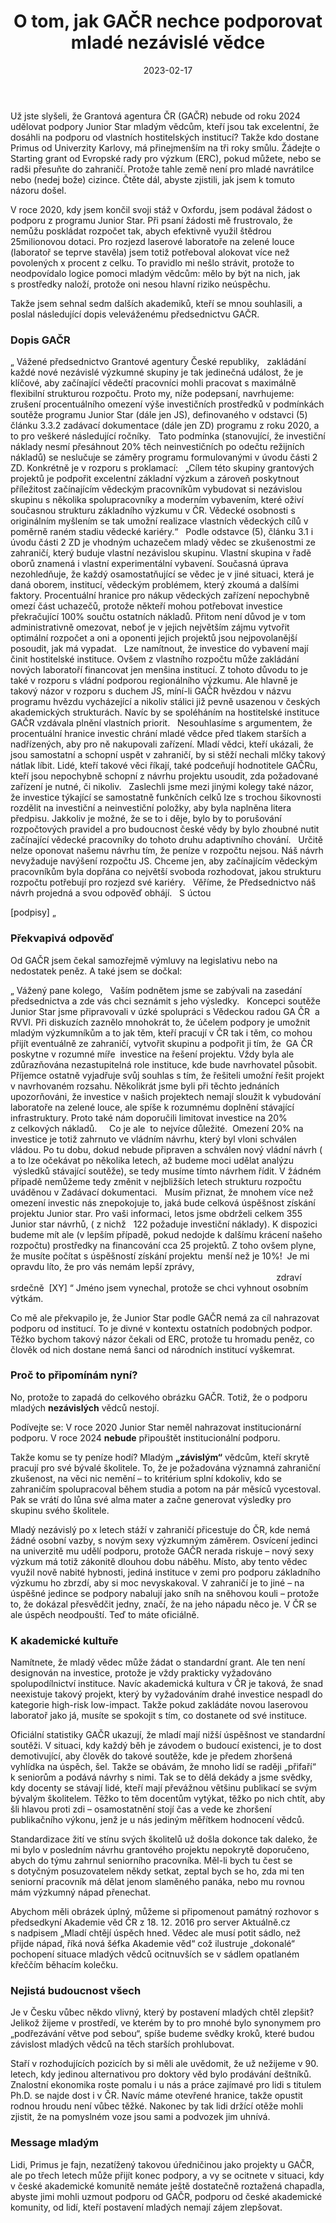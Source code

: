 ﻿---
title: 'O tom, jak GAČR nechce podporovat mladé nezávislé vědce'
date: 2023-02-17
permalink: /posts/2023/02/gacr-js/
tags:
  - early-career
  - Czechia
  - funding
  - trouble
---

Už jste slyšeli, že Grantová agentura ČR (GAČR) nebude od roku 2024 udělovat podpory Junior Star mladým vědcům, kteří jsou tak excelentní, že dosáhli na podporu od vlastních hostitelských institucí? Takže kdo dostane Primus od Univerzity Karlovy, má přinejmenším na tři roky smůlu. Žádejte o Starting grant od Evropské rady pro výzkum (ERC), pokud můžete, nebo se radši přesuňte do zahraničí. Protože tahle země není pro mladé navrátilce nebo (nedej bože) cizince. Čtěte dál, abyste zjistili, jak jsem k tomuto názoru došel.

V roce 2020, kdy jsem končil svoji stáž v Oxfordu, jsem podával žádost o podporu z programu Junior Star. Při psaní žádosti mě frustrovalo, že nemůžu poskládat rozpočet tak, abych efektivně využil štědrou 25milionovou dotaci. Pro rozjezd laserové laboratoře na zelené louce (laboratoř se teprve stavěla)  jsem totiž potřeboval alokovat více než povolených x procent z celku. To pravidlo mi nešlo strávit, protože to neodpovídalo logice pomoci mladým vědcům: mělo by být na nich, jak s prostředky naloží, protože oni nesou hlavní riziko neúspěchu.

Takže jsem sehnal sedm dalších akademiků, kteří se mnou souhlasili, a poslal následující dopis veleváženému předsednictvu GAČR.

### Dopis GAČR

„
Vážené předsednictvo Grantové agentury České republiky,
 
zakládání každé nové nezávislé výzkumné skupiny je tak jedinečná událost, že je klíčové, aby začínající vědečtí pracovníci mohli pracovat s maximálně flexibilní strukturou rozpočtu. Proto my, níže podepsaní, navrhujeme:
 
zrušení procentuálního omezení výše investičních prostředků v podmínkách soutěže programu Junior Star (dále jen JS), definovaného v odstavci (5) článku 3.3.2 zadávací dokumentace (dále jen ZD) programu z roku 2020, a to pro veškeré následující ročníky.
 
Tato podmínka (stanovující, že investiční náklady nesmí přesáhnout 20% těch neinvestičních po odečtu režijních nákladů) se neslučuje se záměry programu formulovanými v úvodu části 2 ZD. Konkrétně je v rozporu s proklamací:
 
„Cílem této skupiny grantových projektů je podpořit excelentní základní výzkum a zároveň poskytnout příležitost začínajícím vědeckým pracovníkům vybudovat si nezávislou skupinu s několika spolupracovníky a moderním vybavením, které oživí současnou strukturu základního výzkumu v ČR. Vědecké osobnosti s originálním myšlením se tak umožní realizace vlastních vědeckých cílů v poměrně raném stadiu vědecké kariéry.“
 
Podle odstavce (5), článku 3.1 i úvodu části 2 ZD je vhodným uchazečem mladý vědec se zkušenostmi ze zahraničí, který buduje vlastní nezávislou skupinu. Vlastní skupina v řadě oborů znamená i vlastní experimentální vybavení. Současná úprava nezohledňuje, že každý osamostatňující se vědec je v jiné situaci, která je daná oborem, institucí, vědeckým problémem, který zkoumá a dalšími faktory. Procentuální hranice pro nákup vědeckých zařízení nepochybně omezí část uchazečů, protože někteří mohou potřebovat investice překračující 100% součtu ostatních nákladů. Přitom není důvod je v tom administrativně omezovat, neboť je v jejich největším zájmu vytvořit optimální rozpočet a oni a oponenti jejich projektů jsou nejpovolanější posoudit, jak má vypadat.
 
Lze namítnout, že investice do vybavení mají činit hostitelské instituce. Ovšem z vlastního rozpočtu může zakládání nových laboratoří financovat jen menšina institucí. Z tohoto důvodu to je také v rozporu s vládní podporou regionálního výzkumu. Ale hlavně je takový názor v rozporu s duchem JS, míní-li GAČR hvězdou v názvu programu hvězdu vycházející a nikoliv stálici již pevně usazenou v českých akademických strukturách. Navíc by se spoléháním na hostitelské instituce GAČR vzdávala plnění vlastních priorit.
 
Nesouhlasíme s argumentem, že procentuální hranice investic chrání mladé vědce před tlakem starších a nadřízených, aby pro ně nakupovali zařízení. Mladí vědci, kteří ukázali, že jsou samostatní a schopní uspět v zahraničí, by si stěží nechali mlčky takový nátlak líbit. Lidé, kteří takové věci říkají, také podceňují hodnotitele GAČRu, kteří jsou nepochybně schopní z návrhu projektu usoudit, zda požadované zařízení je nutné, či nikoliv.
 
Zaslechli jsme mezi jinými kolegy také názor, že investice týkající se samostatně funkčních celků lze s trochou šikovnosti rozdělit na investiční a neinvestiční položky, aby byla naplněna litera předpisu. Jakkoliv je možné, že se to i děje, bylo by to porušování rozpočtových pravidel a pro budoucnost české vědy by bylo zhoubné nutit začínající vědecké pracovníky do tohoto druhu adaptivního chování.
 
Určitě nelze oponovat našemu návrhu tím, že peníze v rozpočtu nejsou. Náš návrh nevyžaduje navýšení rozpočtu JS. Chceme jen, aby začínajícím vědeckým pracovníkům byla dopřána co největší svoboda rozhodovat, jakou strukturu rozpočtu potřebují pro rozjezd své kariéry.
 
Věříme, že Předsednictvo náš návrh projedná a svou odpověď obhájí.
 
S úctou

[podpisy]
„

### Překvapivá odpověď

Od GAČR jsem čekal samozřejmě výmluvy na legislativu nebo na nedostatek peněz. A také jsem se dočkal:

„
Vážený pane kolego,
 
Vaším podnětem jsme se zabývali na zasedání předsednictva a zde vás chci seznámit s jeho výsledky.
 
Koncepci soutěže Junior Star jsme připravovali v úzké spolupráci s Vědeckou radou GA ČR  a RVVI. Při diskuzích zaznělo mnohokrát to, že účelem podpory je umožnit mladým výzkumníkům a to jak těm, kteří pracují v ČR tak i těm, co mohou přijít eventuálně ze zahraničí, vytvořit skupinu a podpořit ji tím, že  GA ČR poskytne v rozumné míře  investice na řešení projektu. Vždy byla ale zdůrazňována nezastupitelná role instituce, kde bude navrhovatel působit. Příjemce ostatně vyjadřuje svůj souhlas s tím, že řešiteli umožní řešit projekt v navrhovaném rozsahu. Několikrát jsme byli při těchto jednáních upozorňováni, že investice v našich projektech nemají sloužit k vybudování laboratoře na zelené louce, ale spíše k rozumnému doplnění stávající infrastruktury. Proto také nám doporučili limitovat investice na 20% z celkových nákladů.  
 
Co je ale  to nejvíce důležité.  Omezení 20% na investice je totiž zahrnuto ve vládním návrhu, který byl vloni schválen vládou. Po tu dobu, dokud nebude připraven a schválen nový vládní návrh ( a to lze očekávat po několika letech, až budeme moci udělat analýzu  výsledků stávající soutěže), se tedy musíme tímto návrhem řídit. V žádném případě nemůžeme tedy změnit v nejbližších letech strukturu rozpočtu uváděnou v Zadávací dokumentaci.
 
Musím přiznat, že mnohem více než omezení investic nás znepokojuje to, jaká bude celková úspěšnost získání projektu Junior star. Pro vaši informaci, letos jsme obdrželi celkem 355 Junior star návrhů, ( z nichž   122 požaduje investiční náklady). K dispozici budeme mít ale (v lepším případě, pokud nedojde k dalšímu krácení našeho rozpočtu) prostředky na financování cca 25 projektů. Z toho ovšem plyne, že musíte počítat s úspěšností získání projektu  menší než je 10%!  Je mi opravdu líto, že pro vás nemám lepší zprávy, 
                                                                                                            zdraví srdečně 
[XY]
“
Jméno jsem vynechal, protože se chci vyhnout osobním výtkám.

Co mě ale překvapilo je, že Junior Star podle GAČR nemá za cíl nahrazovat podporu od institucí. To je divné v kontextu ostatních podobných podpor. Těžko bychom takový názor čekali od ERC, protože tu hromadu peněz, co člověk od nich dostane nemá šanci od národních institucí vyškemrat.

### Proč to připomínám nyní?
No, protože to zapadá do celkového obrázku GAČR. Totiž, že o podporu mladých **nezávislých** vědců nestojí. 

Podívejte se: V roce 2020 Junior Star neměl nahrazovat institucionární podporu. V roce 2024 **nebude** připouštět institucionální podporu.

Takže komu se ty peníze hodí? Mladým **„závislým“** vědcům, kteří skrytě pracují pro své bývalé školitele. To, že je požadována významná zahraniční zkušenost, na věci nic nemění – to kritérium splní kdokoliv, kdo se zahraničím spolupracoval během studia a potom na pár měsíců vycestoval. Pak se vrátí do lůna své alma mater a začne generovat výsledky pro skupinu svého školitele.

Mladý nezávislý po x letech stáží v zahraničí přicestuje do ČR, kde nemá žádné osobní vazby, s novým sexy výzkumným záměrem. Osvícení jedinci na univerzitě mu udělí podporu, protože GAČR nerada riskuje – nový sexy výzkum má totiž zákonitě dlouhou dobu náběhu. Místo, aby tento vědec využil nově nabité hybnosti, jediná instituce v zemi pro podporu základního výzkumu ho zbrzdí, aby si moc nevyskakoval. V zahraničí je to jiné – na úspěšné jedince se podpory nabalují jako sníh na sněhovou kouli – protože to, že dokázal přesvědčit jedny, značí, že na jeho nápadu něco je. V ČR se ale úspěch neodpouští. Teď to máte oficiálně.

### K akademické kultuře

Namítnete, že mladý vědec může žádat o standardní grant. Ale ten není designován na investice, protože je vždy prakticky vyžadováno spolupodílnictví instituce. Navíc akademická kultura v ČR je taková, že snad neexistuje takový projekt, který by vyžadováním drahé investice nespadl do kategorie high-risk low-impact. Takže pokud zakládáte novou laserovou laboratoř jako já, musíte se spokojit s tím, co dostanete od své instituce.

Oficiální statistiky GAČR ukazují, že mladí mají nižší úspěšnost ve standardní soutěži. V situaci, kdy každý běh je závodem o budoucí existenci, je to dost demotivující, aby člověk do takové soutěže, kde je předem zhoršená vyhlídka na úspěch, šel. Takže se obávám, že mnoho lidí se raději „přifaří“ k seniorům a podává návrhy s nimi. Tak se to dělá dekády a jsme svědky, kdy docenty se stávají lidé, kteří mají převážnou většinu publikací se svým bývalým školitelem. Těžko to těm docentům vytýkat, těžko po nich chtít, aby šli hlavou proti zdi – osamostatnění stojí čas a vede ke zhoršení publikačního výkonu, jenž je u nás jediným měřítkem hodnocení vědců.

Standardizace žití ve stínu svých školitelů už došla dokonce tak daleko, že mi bylo v posledním návrhu grantového projektu nepokrytě doporučeno, abych do týmu zahrnul seniorního pracovníka. Měl-li bych  tu čest se s dotyčným posuzovatelem někdy setkat, zeptal bych se ho, zda mi ten seniorní pracovník má dělat jenom slaměného panáka, nebo mu rovnou mám výzkumný nápad přenechat.

Abychom měli obrázek úplný, můžeme si připomenout památný rozhovor s předsedkyní Akademie věd ČR z 18. 12. 2016 pro server Aktuálně.cz s nadpisem „Mladí chtějí úspěch hned. Vědec ale musí potit sádlo, než přijde nápad, říká nová šéfka Akademie věd“ což ilustruje „dokonalé“ pochopení situace mladých vědců ocitnuvších se v sádlem opatlaném křeččím běhacím kolečku.

### Nejistá budoucnost všech

Je v Česku vůbec někdo vlivný, který by postavení mladých chtěl zlepšit? Jelikož žijeme v prostředí, ve kterém by to pro mnohé bylo synonymem pro „podřezávání větve pod sebou“, spíše budeme svědky kroků, které budou závislost mladých vědců na těch starších prohlubovat. 

Staří v rozhodujících pozicích by si měli ale uvědomit, že už nežijeme v 90. letech, kdy jedinou alternativou pro doktory věd bylo prodávání deštníků. Znalostní ekonomika roste pomalu i u nás a práce zajímavé pro lidi s titulem Ph.D. se najde dost i v ČR. Navíc máme otevřené hranice, takže opustit rodnou hroudu není vůbec těžké. Nakonec by tak lidi držící otěže mohli zjistit, že na pomyslném voze jsou sami a podvozek jim uhnívá.

### Message mladým

Lidi, Primus je fajn, nezatížený takovou úředničinou jako projekty u GAČR, ale po třech letech může přijít konec podpory, a vy se ocitnete v situaci, kdy v české akademické komunitě nemáte ještě dostatečně roztažená chapadla, abyste jimi mohli uzmout podporu od GAČR, podporu od české akademické komunity, od lidí, kteří postavení mladých nemají zájem zlepšovat.
